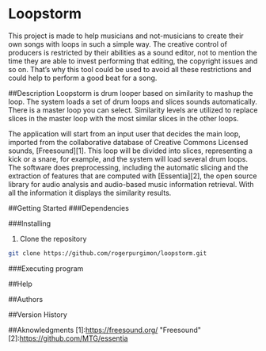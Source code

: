 # Loopstorm
This project is made to help musicians and not-musicians to create their own songs with loops in such a simple way. The creative control of producers is restricted by their abilities as a sound editor, not to mention the time they are able to invest performing that editing, the copyright issues and so on. That’s why this tool could be used to avoid all these restrictions and could help to perform a good beat for a song.

##Description
Loopstorm is drum looper based on similarity to mashup the loop. The system loads a set of drum loops and slices sounds automatically. There is a master loop you can select. Similarity levels are utilized to replace slices in the master loop with the most similar slices in the other loops.

The application will start from an input user that decides the main loop, imported from the collaborative database of Creative Commons Licensed sounds, [Freesound][1]. This loop will be divided into slices, representing a kick or a snare, for example, and the system will load several drum loops. The software does preprocessing, including the automatic slicing and the extraction of features that are computed with [Essentia][2], the open source library for audio analysis and audio-based music information retrieval. With all the information it displays the similarity results.

##Getting Started
###Dependencies

###Installing
1. Clone the repository
  ```sh
  git clone https://github.com/rogerpurgimon/loopstorm.git
  ```
###Executing program

##Help

##Authors

##Version History

##Aknowledgments
[1]:https://freesound.org/ "Freesound"
[2]:https://github.com/MTG/essentia

